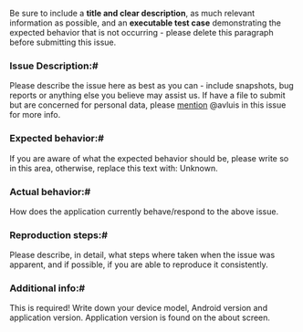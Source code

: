 Be sure to include a **title and clear description**, as much relevant information as possible, and an **executable test case** demonstrating the expected behavior that is not occurring - please delete this paragraph before submitting this issue.### Issue Description:#Please describe the issue here as best as you can - include snapshots, bug reports or anything else you believe may assist us. If have a file to submit but are concerned for personal data, please [mention](https://help.github.com/articles/basic-writing-and-formatting-syntax/#mentioning-users-and-teams) @avluis in this issue for more info.### Expected behavior:#If you are aware of what the expected behavior should be, please write so in this area, otherwise, replace this text with: Unknown.### Actual behavior:#How does the application currently behave/respond to the above issue.### Reproduction steps:#Please describe, in detail, what steps where taken when the issue was apparent, and if possible, if you are able to reproduce it consistently.### Additional info:#This is required! Write down your device model, Android version and application version.Application version is found on the about screen.